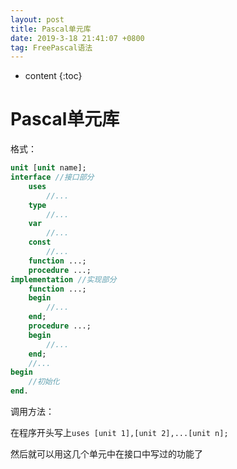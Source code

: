 ```yaml
---
layout: post
title: Pascal单元库
date: 2019-3-18 21:41:07 +0800
tag: FreePascal语法
---
```


* content
{:toc}

# **Pascal单元库**
格式：
```pascal
unit [unit name];
interface //接口部分 
	uses
        //...
	type
        //...
	var
        //...
	const
        //...
	function ...;
	procedure ...;
implementation //实现部分
	function ...;
	begin
        //...
	end;
	procedure ...;
	begin
        //...
	end;
    //...
begin
	//初始化
end.
```

调用方法：

在程序开头写上`uses [unit 1],[unit 2],...[unit n];`

然后就可以用这几个单元中在接口中写过的功能了